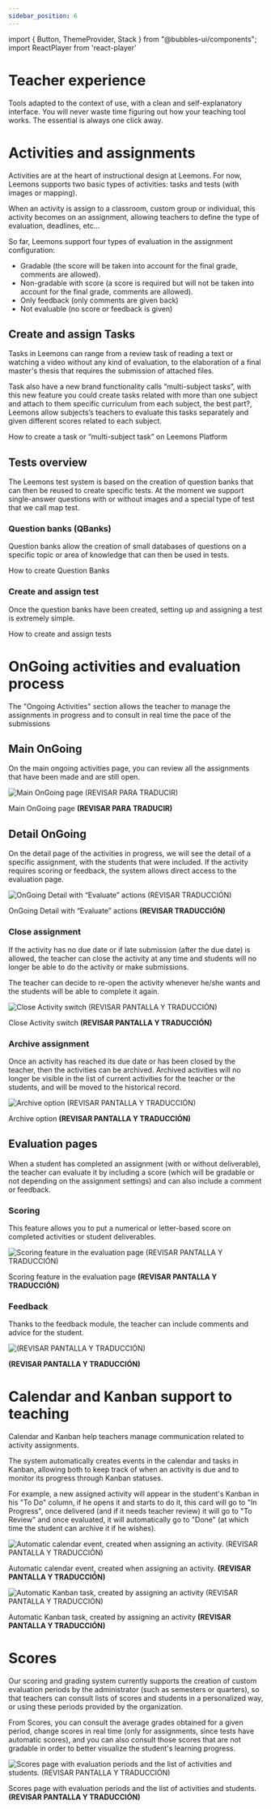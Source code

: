 ```yaml
---
sidebar_position: 6
---
```


import { Button, ThemeProvider, Stack } from "@bubbles-ui/components";
import ReactPlayer from 'react-player'

# Teacher experience

Tools adapted to the context of use, with a clean and self-explanatory interface. You will never waste time figuring out how your teaching tool works. The essential is always one click away.

# Activities and assignments

Activities are at the heart of instructional design at Leemons. For now, Leemons supports two basic types of activities: tasks and tests (with images or mapping).

When an activity is assign to a classroom, custom group or individual, this activity becomes on an assignment, allowing teachers to define the type of evaluation, deadlines, etc…

So far, Leemons support four types of evaluation in the assignment configuration:

- Gradable (the score will be taken into account for the final grade, comments are allowed).
- Non-gradable with score (a score is required but will not be taken into account for the final grade, comments are allowed).
- Only feedback (only comments are given back)
- Not evaluable (no score or feedback is given)

## Create and assign Tasks

Tasks in Leemons can range from a review task of reading a text or watching a video without any kind of evaluation, to the elaboration of a final master's thesis that requires the submission of attached files.

Task also have a new brand functionality calls “multi-subject tasks”, with this new feature you could create tasks related with more than one subject and attach to them specific curriculum from each subject, the best part?, Leemons allow subjects’s teachers to evaluate this tasks separately and given different scores related to each subject.

<ThemeProvider>
    <ReactPlayer url='https://www.youtube.com/watch?v=ysz5S6PUM-U'/>
</ThemeProvider>
How to create a task or “multi-subject task” on Leemons Platform

## Tests overview

The Leemons test system is based on the creation of question banks that can then be reused to create specific tests.
At the moment we support single-answer questions with or without images and a special type of test that we call map test.

### Question banks (QBanks)

Question banks allow the creation of small databases of questions on a specific topic or area of knowledge that can then be used in tests.

<ThemeProvider>
    <ReactPlayer url='https://www.youtube.com/watch?v=ysz5S6PUM-U'/>
</ThemeProvider>
How to create Question Banks

### Create and assign test

Once the question banks have been created, setting up and assigning a test is extremely simple.

<ThemeProvider>
    <ReactPlayer url='https://www.youtube.com/watch?v=ysz5S6PUM-U'/>
</ThemeProvider>
How to create and assign tests

#
# OnGoing activities and evaluation process

The "Ongoing Activities" section allows the teacher to manage the assignments in progress and to consult in real time the pace of the submissions

## Main OnGoing

On the main ongoing activities page, you can review all the assignments that have been made and are still open.

![Main OnGoing page **(REVISAR PARA TRADUCIR)**](https://s3-us-west-2.amazonaws.com/secure.notion-static.com/67ec841b-b586-4e58-aa28-a41f6ee02a65/Untitled.png)

Main OnGoing page **(REVISAR PARA TRADUCIR)**

## Detail OnGoing

On the detail page of the activities in progress, we will see the detail of a specific assignment, with the students that were included. If the activity requires scoring or feedback, the system allows direct access to the evaluation page.

![OnGoing Detail with “Evaluate” actions **(REVISAR TRADUCCIÓN)**](https://s3-us-west-2.amazonaws.com/secure.notion-static.com/41879d08-ddd9-4edf-8263-d5e24bc9b84b/Untitled.png)

OnGoing Detail with “Evaluate” actions **(REVISAR TRADUCCIÓN)**

### Close assignment

If the activity has no due date or if late submission (after the due date) is allowed, the teacher can close the activity at any time and students will no longer be able to do the activity or make submissions. 

The teacher can decide to re-open the activity whenever he/she wants and the students will be able to complete it again.

![Close Activity switch **(REVISAR PANTALLA Y TRADUCCIÓN)**](https://s3-us-west-2.amazonaws.com/secure.notion-static.com/6b99f142-4724-4807-afce-50675051fc44/Untitled.png)

Close Activity switch **(REVISAR PANTALLA Y TRADUCCIÓN)**

### Archive assignment

Once an activity has reached its due date or has been closed by the teacher, then the activities can be archived. Archived activities will no longer be visible in the list of current activities for the teacher or the students, and will be moved to the historical record.

![Archive option **(REVISAR PANTALLA Y TRADUCCIÓN)**](https://s3-us-west-2.amazonaws.com/secure.notion-static.com/5c3f5696-a535-4b64-8897-af89880ca21d/Untitled.png)

Archive option **(REVISAR PANTALLA Y TRADUCCIÓN)**

## Evaluation pages

When a student has completed an assignment (with or without deliverable), the teacher can evaluate it by including a score (which will be gradable or not depending on the assignment settings) and can also include a comment or feedback.

### Scoring

This feature allows you to put a numerical or letter-based score on completed activities or student deliverables.

![Scoring feature in the evaluation page  **(REVISAR PANTALLA Y TRADUCCIÓN)**](https://s3-us-west-2.amazonaws.com/secure.notion-static.com/70c02524-61bf-424d-989f-0e65e01ed7db/Untitled.png)

Scoring feature in the evaluation page  **(REVISAR PANTALLA Y TRADUCCIÓN)**

### Feedback

Thanks to the feedback module, the teacher can include comments and advice for the student.

![**(REVISAR PANTALLA Y TRADUCCIÓN)**](https://s3-us-west-2.amazonaws.com/secure.notion-static.com/a3bbeb2a-5485-4e2c-b6d1-ef288d7d082e/Untitled.png)

**(REVISAR PANTALLA Y TRADUCCIÓN)**

# Calendar and Kanban support to teaching

Calendar and Kanban help teachers manage communication related to activity assignments.

The system automatically creates events in the calendar and tasks in Kanban, allowing both to keep track of when an activity is due and to monitor its progress through Kanban statuses.

For example, a new assigned activity will appear in the student's Kanban in his "To Do" column, if he opens it and starts to do it, this card will go to "In Progress", once delivered (and if it needs teacher review) it will go to "To Review" and once evaluated, it will automatically go to "Done" (at which time the student can archive it if he wishes).

![Automatic calendar event, created when assigning an activity. **(REVISAR PANTALLA Y TRADUCCIÓN)**](https://s3-us-west-2.amazonaws.com/secure.notion-static.com/5f9bbb1e-b895-448b-a6f6-f41ce3fea587/Untitled.png)

Automatic calendar event, created when assigning an activity. **(REVISAR PANTALLA Y TRADUCCIÓN)**

![Automatic Kanban task, created by assigning an activity **(REVISAR PANTALLA Y TRADUCCIÓN)**](https://s3-us-west-2.amazonaws.com/secure.notion-static.com/9668f1d2-42a4-47b7-a967-52f068fd63de/Untitled.png)

Automatic Kanban task, created by assigning an activity **(REVISAR PANTALLA Y TRADUCCIÓN)**

# Scores

Our scoring and grading system currently supports the creation of custom evaluation periods by the administrator (such as semesters or quarters), so that teachers can consult lists of scores and students in a personalized way, or using these periods provided by the organization.

From Scores, you can consult the average grades obtained for a given period, change scores in real time (only for assignments, since tests have automatic scores), and you can also consult those scores that are not gradable in order to better visualize the student's learning progress.

![Scores page with evaluation periods and the list of activities and students.  **(REVISAR PANTALLA Y TRADUCCIÓN)**](https://s3-us-west-2.amazonaws.com/secure.notion-static.com/30c004b4-ef24-4b00-b41e-58d090220af1/Untitled.png)

Scores page with evaluation periods and the list of activities and students.  **(REVISAR PANTALLA Y TRADUCCIÓN)**

